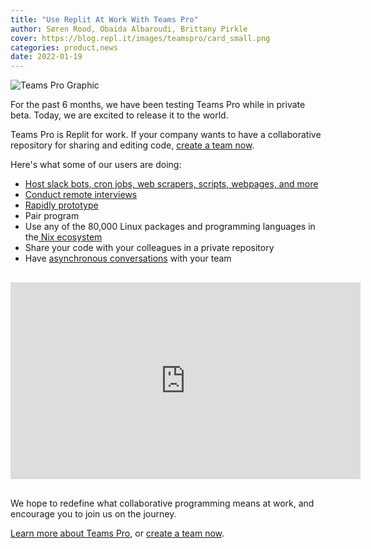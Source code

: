 ```yaml
---
title: "Use Replit At Work With Teams Pro"
author: Søren Rood, Obaida Albaroudi, Brittany Pirkle
cover: https://blog.repl.it/images/teamspro/card_small.png
categories: product,news
date: 2022-01-19
---
```


![Teams Pro Graphic](images/teamspro/card_small.png)

For the past 6 months, we have been testing Teams Pro while in private beta. Today, we are excited to release it to the world.

Teams Pro is Replit for work. If your company wants to have a collaborative repository for sharing and editing code, [create a team now](http://replit.com/teams?checkout=teams_pro).

Here's what some of our users are doing:

- [Host slack bots, cron jobs, web scrapers, scripts, webpages, and more](https://blog.replit.com/amplemarket)
- [Conduct remote interviews](https://blog.replit.com/Synctera)
- [Rapidly prototype](https://blog.replit.com/fig)
- Pair program
- Use any of the 80,000 Linux packages and programming languages in the[ Nix ecosystem](https://blog.replit.com/nix)
- Share your code with your colleagues in a private repository
- Have [asynchronous conversations](https://blog.replit.com/threads) with your team

<div class="video-container" style="text-align: center;margin: 30px 0;"><iframe width="560" height="315" src="https://www.youtube.com/embed/glwJHoLsWp0" title="YouTube video player" frameborder="0" allow="accelerometer; autoplay; clipboard-write; encrypted-media; gyroscope; picture-in-picture" allowfullscreen></iframe></div>

We hope to redefine what collaborative programming means at work, and encourage you to join us on the journey.

[Learn more about Teams Pro](http://replit.com/site/teams-pro), or [create a team now](http://replit.com/teams?checkout=teams_pro).